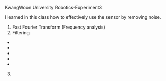 KwangWoon University 
Robotics-Experiment3

I learned in this class how to effectively use the sensor by removing noise.

1. Fast Fourier Transform (Frequency analysis)
2. Filtering
- 
- 
-
-
-

3. 
